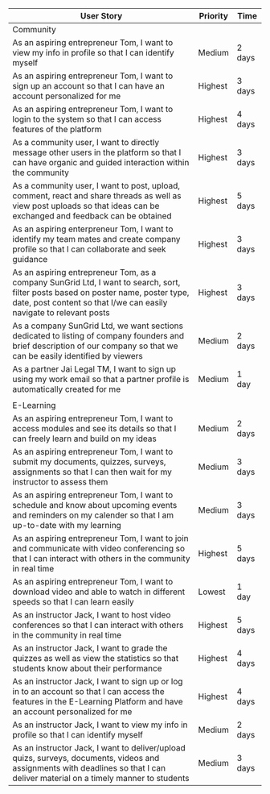 | User Story |Priority| Time |
| ---------- | -------- |-------- |
| Community |
| As an aspiring entrepreneur Tom, I want to view my info in profile so that I can identify myself | Medium| 2 days |
| As an aspiring entrepreneur Tom, I want to sign up an account so that I can have an account personalized for me | Highest | 3 days |
| As an aspiring entrepreneur Tom, I want to login to the system so that I can access features of the platform| Highest | 4 days |
| As a community user, I want to directly message other users in the platform so that I can have organic and guided interaction within the community | Highest | 3 days| 
| As a community user, I want to post, upload, comment, react and share threads as well as view post uploads so that ideas can be exchanged and feedback can be obtained | Highest | 5 days |
| As an aspiring enterpreneur Tom, I want to identify my team mates and create company profile so that I can collaborate and seek guidance | Highest | 3 days |
| As an aspiring entrepreneur Tom, as a company SunGrid Ltd, I want to search, sort, filter posts based on poster name, poster type, date, post content so that I/we can easily navigate to relevant posts | Highest | 3 days|
| As a company SunGrid Ltd, we want sections dedicated to listing of company founders and brief description of our company so that we can be easily identified by viewers | Medium | 2 days |
| As a partner Jai Legal TM, I want to sign up using my work email so that a partner profile is automatically created for me | Medium | 1 day |
|            |
| E-Learning |
| As an aspiring entrepreneur Tom, I want to access modules and see its details so that I can freely learn and build on my ideas | Medium | 2 days |
| As an aspiring entrepreneur Tom, I want to submit my documents, quizzes, surveys, assignments so that I can then wait for my instructor to assess them | Medium | 3 days |
| As an aspiring entrepreneur Tom, I want to schedule and know about upcoming events and reminders on my calender so that I am up-to-date with my learning | Medium | 3 days
| As an aspiring entrepreneur Tom, I want to join and communicate with video conferencing so that I can interact with others in the community in real time | Highest | 5 days |
| As an aspiring entrepreneur Tom, I want to download video and able to watch in different speeds so that I can learn easily| Lowest | 1 day |
| As an instructor Jack, I want to host video conferences so that I can interact with others in the community in real time | Highest | 5 days |
| As an instructor Jack, I want to grade the quizzes as well as view the statistics so that students know about their performance | Highest | 4 days |
| As an instructor Jack, I want to sign up or log in to an account so that I can access the features in the E-Learning Platform and have an account personalized for me | Highest | 4 days |
| As an instructor Jack, I want to view my info in profile so that I can identify myself | Medium| 2 days |
| As an instructor Jack, I want to deliver/upload quizs, surveys, documents, videos and assignments with deadlines so that I can deliver material on a timely manner to students| Medium | 3 days|


